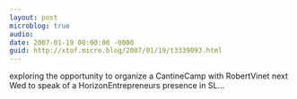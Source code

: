 ```yaml
---
layout: post
microblog: true
audio: 
date: 2007-01-19 00:00:00 -0000
guid: http://xtof.micro.blog/2007/01/19/t3339093.html
---
```

exploring the opportunity to organize a CantineCamp with RobertVinet next Wed to speak of a HorizonEntrepreneurs presence in SL...
